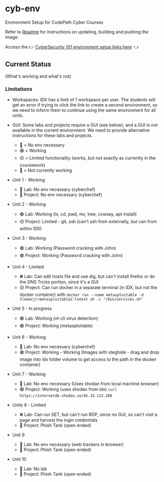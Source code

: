 # cyb-env
Environment Setup for CodePath Cyber Courses

Refer to [Readme](../README.md) for instructions on updating, building and pushing the image.

Access the 👉 [CyberSecurity 101 environment setup links here](cyb-101/README.md) 👈

## Current Status
(What's working and what's not)

### Limitations
- Workspaces: IDX has a limit of 1 workspace per user. The students will get an error if trying to click the link to create a second environment, so we need to inform them to continue using the same environment for all units.
- GUI: Some labs and projects require a GUI (see below), and a GUI is not available in the current environment. We need to provide alternative instructions for these labs and projects.
  - 🔵 = No env necessary
  - 🟢 = Working
  - 🟡 = Limited functionality (works, but not exactly as currently in the coursework)
  - 🔴 = Not currently working

- Unit 1 - Working
  - 🔵 Lab: No env necessary (cyberchef)
  - 🔵 Project: No env necessary (cyberchef)
- Unit 2 - Working
  - 🟢 Lab: Working (ls, cd, pwd, mv, tree, cowsay, apt install)
  - 🟡 Project: Limited - git, ssh (can't ssh from externally, but can from within IDX)
- Unit 3 - Working 
  - 🟢 Lab: Working (Password cracking with John)
  - 🟢 Project: Working (Password cracking with John)
- Unit 4 - Limited
  - ❌ Lab: Can edit hosts file and use dig, but can't install firefox or do the DNS Tricks portion, since it's a GUI
  - 🟡 Project: Can run docker in a separate terminal (in IDX, but not the docker container) with `docker run --name metasploitable -d tleemcjr/metasploitable2:latest sh -c "/bin/services.sh"`
- Unit 5 - In progress
  - 🟢 Lab: Working (vt-cli virus detection)
  - 🟢 Project: Working (metasploitable)
- Unit 6 - Working
  - 🔵 Lab: No env necessary (cyberchef)
  - 🟢 Project: Working - Working (Images with steghide - drag and drop image into idx folder volume to get access to the path in the docker container)
- Unit 7 - Working
  - 🔵 Lab: No env necessary (Uses shodan from local machine browser)
  - 🟢 Project: Working (uses shodan from idx) `curl https://internetdb.shodan.io/45.33.123.209`
- Units 8 - Limited
  - ❌ Lab: Can run SET, but can't run RDP, since no GUI, so can't visit a page and harvest the login credentials
  - 🔵 Project: Phish Tank (open ended)
- Unit 9
  - 🔵 Lab: No env necessary (web trackers in browser)
  - 🔵 Project: Phish Tank (open ended)
- Unit 10
  - 🔵 Lab: No lab
  - 🔵 Project: Phish Tank (open ended)